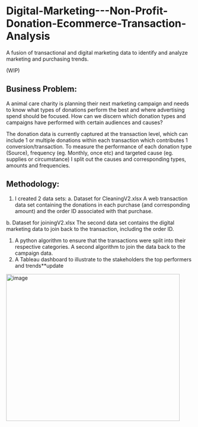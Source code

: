 # Digital-Marketing---Non-Profit-Donation-Ecommerce-Transaction-Analysis
A fusion of transactional and digital marketing data to identify and analyze marketing and purchasing trends. 

(WIP)
## Business Problem: 
A animal care charity is planning their next marketing campaign and needs to know what types of donations perform the best and where advertising spend should be focused. How can we discern which donation types and campaigns have performed with certain audiences and causes?

The donation data is currently captured at the transaction level, which can include 1 or multiple donations within each transaction which contributes 1 conversion/transaction.  To measure the performance of each donation type (Source), frequency (eg. Monthly, once etc) and targeted cause (eg. supplies or circumstance) I split out the causes and corresponding types, amounts and frequencies.


## Methodology: 
1.	I created 2 data sets:
a.	Dataset for CleaningV2.xlsx
A web transaction data set containing the donations in each purchase (and corresponding amount) and the order ID associated with that purchase.

b.	Dataset for joiningV2.xlsx
The second data set contains the digital marketing data to join back to the transaction, including the order ID.

1.	A python algorithm to ensure that the transactions were split into their respective categories. A second algorithm to join the data back to the campaign data.
2.	A Tableau dashboard to illustrate to the stakeholders the top performers and trends**update
<img width="468" height="396" alt="image" src="https://github.com/user-attachments/assets/f79bf22f-2772-4f9c-af42-604f41198fa0" />

